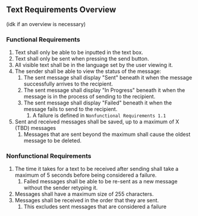 ## Text Requirements Overview
(idk if an overview is necessary)

### Functional Requirements
1. Text shall only be able to be inputted in the text box.
2. Text shall only be sent when pressing the send button.
3. All visible text shall be in the language set by the user viewing it.
3. The sender shall be able to view the status of the message:
    1. The sent message shall display "Sent" beneath it when the message successfully arrives to the recipient.
    2. The sent message shall display "In Progress" beneath it when the message is in the process of sending to the recipient.
    3. The sent message shall display "Failed" beneath it when the message fails to send to the recipient. 
        1. A failure is defined in `Nonfunctional Requirements 1.1`
4. Sent and received messages shall be saved, up to a maximum of X (TBD) messages
    1. Messages that are sent beyond the maximum shall cause the oldest message to be deleted.

### Nonfunctional Requirements
1. The time it takes for a text to be received after sending shall take a maximum of 5 seconds before being considered a failure.
    1. Failed messages shall be able to be re-sent as a new message without the sender retyping it.
2. Messages shall have a maximum size of 255 characters.
3. Messages shall be received in the order that they are sent.
    1. This excludes sent messages that are considered a failure